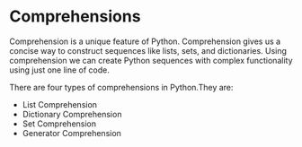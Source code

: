 # Comprehensions

Comprehension is a unique feature of Python. Comprehension gives us a concise way to construct sequences like lists, sets, and dictionaries. Using comprehension we can create Python sequences with complex functionality using just one line of code.

There are four types of comprehensions in Python.They are:
- List Comprehension
- Dictionary Comprehension
- Set Comprehension
- Generator Comprehension
